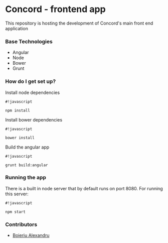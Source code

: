 # Concord - frontend app #

This repository is hosting the development of Concord's main front end application

### Base Technologies ###

* Angular
* Node
* Bower
* Grunt

### How do I get set up? ###

Install node dependencies

```
#!javascript

npm install
```

Install bower dependencies

```
#!javascript

bower install
```

Build the angular app
```
#!javascript

grunt build:angular
```

### Running the app ###
There is a built in node server that by default runs on port 8080. For running this server:

```
#!javascript

npm start
```


### Contributors ###
* [Boieriu Alexandru](mailto:alex.boieriu@gmail.com)